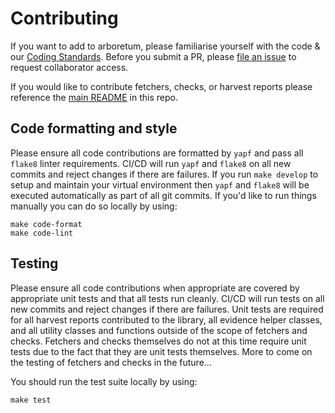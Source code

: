 # Contributing

If you want to add to arboretum, please familiarise yourself with the code & our [Coding Standards][]. Before you submit a PR, please [file an issue][new collab] to request collaborator access.

If you would like to contribute fetchers, checks, or harvest reports please reference the [main README][Arboretum] in this repo.

## Code formatting and style

Please ensure all code contributions are formatted by `yapf` and pass all `flake8` linter requirements.
CI/CD will run `yapf` and `flake8` on all new commits and reject changes if there are failures.  If you
run `make develop` to setup and maintain your virtual environment then `yapf` and `flake8` will be executed
automatically as part of all git commits.  If you'd like to run things manually you can do so locally by using:

```shell
make code-format
make code-lint
```

## Testing

Please ensure all code contributions when appropriate are covered by appropriate unit tests and that all tests run cleanly.
CI/CD will run tests on all new commits and reject changes if there are failures.  Unit tests are required for all harvest
reports contributed to the library, all evidence helper classes, and all utility classes and functions outside of the
scope of fetchers and checks.  Fetchers and checks themselves do not at this time require unit tests due to the fact that
they are unit tests themselves. More to come on the testing of fetchers and checks in the future...

You should run the test suite locally by using:

```shell
make test
```

[Arboretum]: https://github.com/ComplianceAsCode/auditree-arboretum
[Coding Standards]: https://github.com/ComplianceAsCode/auditree-framework/blob/master/doc/coding-standards.rst
[new collab]: https://github.com/ComplianceAsCode/auditree-arboretum/issues/new?template=new-collaborator.md
